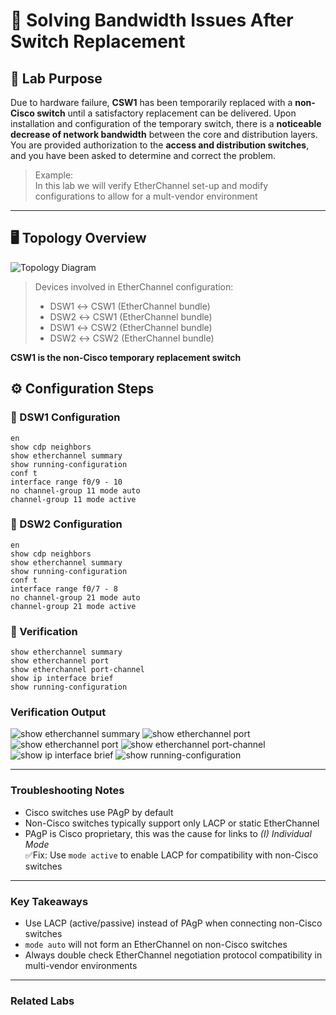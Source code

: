 # 🔧 Solving Bandwidth Issues After Switch Replacement

## 🧠 Lab Purpose
Due to hardware failure, **CSW1** has been temporarily replaced with a **non-Cisco switch** until a satisfactory replacement 
can be delivered. Upon installation and configuration of the temporary switch, there is a **noticeable decrease of network 
bandwidth** between the core and distribution layers. You are provided authorization to the **access and distribution 
switches**, and you have been asked to determine and correct the problem.

> Example:  
> In this lab we will verify EtherChannel set-up and modify configurations to allow for a mult-vendor environment

---

## 🖥️ Topology Overview
![Topology Diagram](https://github.com/nickbruggen90/Network-Labs/blob/main/Screenshot%202025-03-20%20180159.png)
> Devices involved in EtherChannel configuration: 
> - DSW1 ↔ CSW1 (EtherChannel bundle)
> - DSW2 ↔ CSW1 (EtherChannel bundle)
> - DSW1 ↔ CSW2 (EtherChannel bundle)
> - DSW2 ↔ CSW2 (EtherChannel bundle)

**CSW1 is the non-Cisco temporary replacement switch**

## ⚙️ Configuration Steps

### 🔹 DSW1 Configuration
```cisco  
en   
show cdp neighbors  
show etherchannel summary  
show running-configuration  
conf t  
interface range f0/9 - 10  
no channel-group 11 mode auto  
channel-group 11 mode active
```

### 🔹 DSW2 Configuration
```cisco
en  
show cdp neighbors  
show etherchannel summary  
show running-configuration  
conf t  
interface range f0/7 - 8  
no channel-group 21 mode auto  
channel-group 21 mode active
```

### 🔹 Verification
```cisco
show etherchannel summary
show etherchannel port
show etherchannel port-channel
show ip interface brief
show running-configuration
```
### Verification Output  
![show etherchannel summary](https://github.com/nickbruggen90/Network-Labs/blob/main/Images/Screenshot%202025-03-21%20031115.png)
![show etherchannel port](https://github.com/nickbruggen90/Network-Labs/blob/main/Images/Screenshot%202025-03-21%20031243.png)
![show etherchannel port](https://github.com/nickbruggen90/Network-Labs/blob/main/Images/Screenshot%202025-03-21%20031255.png)
![show etherchannel port-channel](https://github.com/nickbruggen90/Network-Labs/blob/main/Images/Screenshot%202025-03-21%20031352.png)
![show ip interface brief](https://github.com/nickbruggen90/Network-Labs/blob/main/Images/Screenshot%202025-03-21%20031422.png)
![show running-configuration](https://github.com/nickbruggen90/Network-Labs/blob/main/Images/Screenshot%202025-03-21%20031451.png)

---
### Troubleshooting Notes
* Cisco switches use PAgP by default  
* Non-Cisco switches typically support only LACP or static EtherChannel  
* PAgP is Cisco proprietary, this was the cause for links to *(I) Individual Mode*  
✅Fix: Use `mode active` to enable LACP for compatibility with non-Cisco switches  

---
### Key Takeaways
* Use LACP (active/passive) instead of PAgP when connecting non-Cisco switches  
* `mode auto` will not form an EtherChannel on non-Cisco switches  
* Always double check EtherChannel negotiation protocol compatibility in multi-vendor environments  

---
### Related Labs
